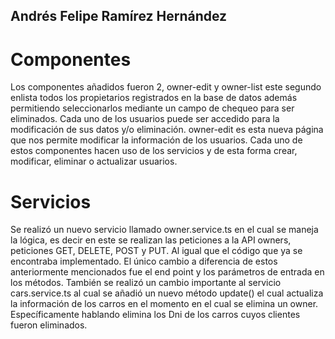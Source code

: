 ## Andrés Felipe Ramírez Hernández

# Componentes
Los componentes añadidos fueron 2, owner-edit  y owner-list  este segundo enlista todos los propietarios registrados en la base de datos además permitiendo seleccionarlos mediante un campo de chequeo para ser eliminados. Cada uno de los usuarios puede ser accedido para la modificación de sus datos y/o eliminación. owner-edit es esta nueva página que nos permite modificar la información de los usuarios.
Cada uno de estos componentes hacen uso de los servicios y de esta forma crear, modificar, eliminar o actualizar usuarios.

# Servicios
Se realizó un nuevo servicio llamado owner.service.ts en el cual se maneja la lógica, es decir en este se realizan las peticiones a la API owners, peticiones GET, DELETE, POST y PUT. Al igual que el código que ya se encontraba implementado. El único cambio a diferencia de estos anteriormente mencionados fue el end point y los parámetros de entrada en los métodos.
También se realizó un cambio importante al servicio cars.service.ts al cual se añadió un nuevo método update() el cual actualiza la información de los carros en el momento en el cual se elimina un owner. Específicamente hablando elimina los Dni de los carros cuyos clientes fueron eliminados.

